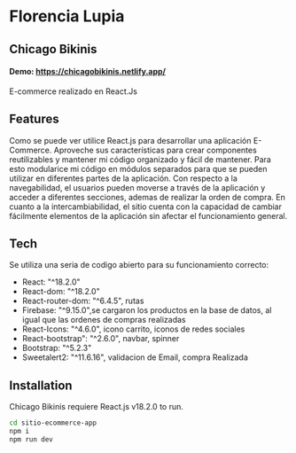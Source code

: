 # Florencia Lupia 

## Chicago Bikinis

#### Demo: https://chicagobikinis.netlify.app/

E-commerce realizado en React.Js

## Features

Como se puede ver utilice React.js para desarrollar una aplicación E-Commerce. Aproveche sus características para crear componentes reutilizables y mantener mi código organizado y fácil de mantener.
Para esto modularice mi código en módulos separados para que se pueden utilizar en diferentes partes de la aplicación. 
Con respecto a la navegabilidad, el usuarios pueden moverse a través de la aplicación y acceder a diferentes secciones, ademas de realizar la orden de compra. 
En cuanto a la intercambiabilidad, el sitio cuenta con la capacidad de cambiar fácilmente elementos de la aplicación sin afectar el funcionamiento general.

## Tech

Se utiliza una seria de codigo abierto para su funcionamiento correcto:

- React: "^18.2.0"
- React-dom: "^18.2.0"
- React-router-dom: "^6.4.5", rutas
- Firebase: "^9.15.0",se cargaron los productos en la base de datos, al igual que las ordenes de compras realizadas
- React-Icons:  "^4.6.0", icono carrito, iconos de redes sociales
- React-bootstrap": "^2.6.0", navbar, spinner 
- Bootstrap: "^5.2.3"
- Sweetalert2: "^11.6.16", validacion de Email, compra Realizada

## Installation

Chicago Bikinis requiere React.js v18.2.0 to run.

```sh
cd sitio-ecommerce-app
npm i
npm run dev
```


   
 
    
   
   
   
  